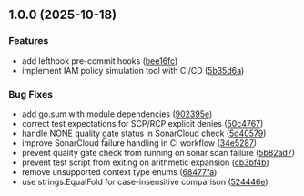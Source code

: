 ## 1.0.0 (2025-10-18)

### Features

* add lefthook pre-commit hooks ([bee16fc](https://github.com/reaandrew/politest/commit/bee16fc20188c8122a983776532fd89fcb751453))
* implement IAM policy simulation tool with CI/CD ([5b35d6a](https://github.com/reaandrew/politest/commit/5b35d6ae04c7e5a46bfb845563ffa340aa9f3cd0))

### Bug Fixes

* add go.sum with module dependencies ([902395e](https://github.com/reaandrew/politest/commit/902395e2a1e7d9df3a5c3488e049ae5b4f85deee))
* correct test expectations for SCP/RCP explicit denies ([50c4767](https://github.com/reaandrew/politest/commit/50c47674d37bedecf4ac3f84fbe1ddb15ca94435))
* handle NONE quality gate status in SonarCloud check ([5d40579](https://github.com/reaandrew/politest/commit/5d405799b39d7e4d1e7e5c3fc9e10cbd6a0a72af))
* improve SonarCloud failure handling in CI workflow ([34e5287](https://github.com/reaandrew/politest/commit/34e52878129fd9dac83bda547ff0e294d2a7e031))
* prevent quality gate check from running on sonar scan failure ([5b82ad7](https://github.com/reaandrew/politest/commit/5b82ad73b4a37018a2bba7000171d0e21ce75a51))
* prevent test script from exiting on arithmetic expansion ([cb3bf4b](https://github.com/reaandrew/politest/commit/cb3bf4bbc838c2bf9ef9f4694194cabe6833353c))
* remove unsupported context type enums ([68477fa](https://github.com/reaandrew/politest/commit/68477fa4cc0aca89a0d9cc0aa8699c5f04b20368))
* use strings.EqualFold for case-insensitive comparison ([524446e](https://github.com/reaandrew/politest/commit/524446ef8b1decc5b6f521b8d4cfc68dcaf3d63e))
